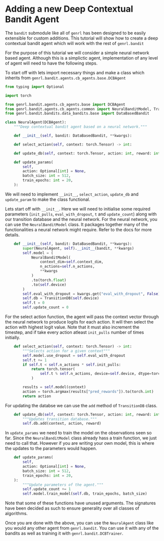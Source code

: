 # Adding a new Deep Contextual Bandit Agent

The `bandit` submodule like all of `genrl` has been designed to be easily extensible for custom additions. This tutorial will show how to create a deep contextual bandit agent which will work with the rest of `genrl.bandit`

For the purpose of this tutorial we will consider a simple neural network based agent. Although this is a simplictic agent, implementation of any level of agent will need to have the following steps.

To start off with lets import necessary things and make a class which inherits from `genrl.bandit.agents.cb_agents.base.DCBAgent`

```python
from typing import Optional

import torch

from genrl.bandit.agents.cb_agents.base import DCBAgent
from genrl.bandit.agents.cb_agents.common import NeuralBanditModel, TransitionDB
from genrl.bandit.bandits.data_bandits.base import DataBasedBandit

class NeuralAgent(DCBAgent):
    """Deep contextual bandit agent based on a neural network."""

    def __init__(self, bandit: DataBasedBandit, **kwargs):

    def select_action(self, context: torch.Tensor) -> int:

    def update_db(self, context: torch.Tensor, action: int, reward: int):

    def update_params(
        self,
        action: Optional[int] = None,
        batch_size: int = 512,
        train_epochs: int = 20,
    ):

```

We will need to implement `__init__`, `select_action`, `update_db` and `update_param` to make the class functional.

Lets start off with `__init__`. Here we will need to initialise some required parameters (`init_pulls`, `eval_with_dropout`, `t` and `update_count`) along with our transition database and the neural network. For the neural network, you can use the `NeuralBanditModel` class. It packages together many of the functionalities a neural network might require. Refer to the docs for more details.

```python
    def __init__(self, bandit: DataBasedBandit, **kwargs):
        super(NeuralAgent, self).__init__(bandit, **kwargs)
        self.model = (
            NeuralBanditModel(
                context_dim=self.context_dim,
                n_actions=self.n_actions,
                **kwargs
            )
            .to(torch.float)
            .to(self.device)
        )
        self.eval_with_dropout = kwargs.get("eval_with_dropout", False)
        self.db = TransitionDB(self.device)
        self.t = 0
        self.update_count = 0
```

For the select action function, the agent will pass the context vector through the neural network to produce logits for each action. It will then select the action with highest logit value. Note that it must also increment the timestep, and if take every action atleast `init_pulls` number of times initially.

```python
    def select_action(self, context: torch.Tensor) -> int:
        """Selects action for a given context"""
        self.model.use_dropout = self.eval_with_dropout
        self.t += 1
        if self.t < self.n_actions * self.init_pulls:
            return torch.tensor(
                self.t % self.n_actions, device=self.device, dtype=torch.int
            )

        results = self.model(context)
        action = torch.argmax(results["pred_rewards"]).to(torch.int)
        return action

```

For updating the databse we can use the `add` method of `TransitionDB` class.

```python
    def update_db(self, context: torch.Tensor, action: int, reward: int):
        """Updates transition database."""
        self.db.add(context, action, reward)
```

In `update_params` we need to train the model on the observations seen so far. Since the `NeuralBanditModel` class already hass a train function, we just need to call that. However if you are writing your own model, this is where the updates to the parameters would happen.

```python
    def update_params(
        self,
        action: Optional[int] = None,
        batch_size: int = 512,
        train_epochs: int = 20,
    ):
        """Update parameters of the agent."""
        self.update_count += 1
        self.model.train_model(self.db, train_epochs, batch_size)
```

Note that some of these functions have unused arguments. The signatures have been decided as such to ensure generality over all classes of algorithms.

Once you are done with the above, you can use the `NeuralAgent` class like you would any other agent from `genrl.bandit`. You can use it with any of the bandits as well as training it with `genrl.bandit.DCBTrainer`.
